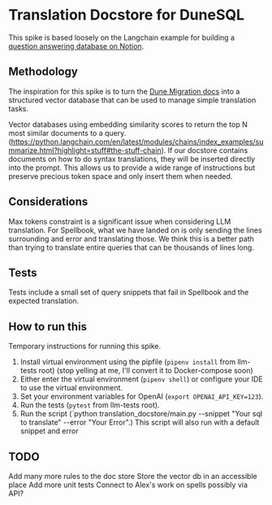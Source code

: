 # Translation Docstore for DuneSQL

This spike is based loosely on the Langchain example for building a [question answering database on Notion](https://github.com/hwchase17/notion-qa). 

## Methodology
The inspiration for this spike is to turn the [Dune Migration docs](https://dune.com/docs/query/syntax-differences/#syntax-comparison) into a structured vector database that can be used to manage simple translation tasks. 

Vector databases using embedding similarity scores to return the top N most similar documents 
 to a query. (https://python.langchain.com/en/latest/modules/chains/index_examples/summarize.html?highlight=stuff#the-stuff-chain). If our docstore contains documents on how to do syntax translations, they will be inserted directly into the prompt. This allows us to provide a wide range of instructions but preserve precious token space and only insert them when needed. 

## Considerations
Max tokens constraint is a significant issue when considering LLM translation. For Spellbook, what we have landed on is only sending the lines surrounding and error and translating those. We think this is a better path than trying to translate entire queries that can be thousands of lines long. 

## Tests
Tests include a small set of query snippets that fail in Spellbook and the expected translation. 

## How to run this
Temporary instructions for running this spike.
1) Install virtual environment using the pipfile (`pipenv install` from llm-tests root) 
(stop yelling at me, I'll convert it to Docker-compose soon)
2) Either enter the virtual environment (`pipenv shell`) or configure your IDE to use the virtual environment.
3) Set your environment variables for OpenAI (`export OPENAI_API_KEY=123`).
4) Run the tests (`pytest` from llm-tests root).
5) Run the script (`python translation_docstore/main.py --snippet "Your sql to translate" --error "Your Error".) 
This script will also run with a default snippet and error


## TODO
Add many more rules to the doc store
Store the vector db in an accessible place
Add more unit tests
Connect to Alex's work on spells possibly via API?
